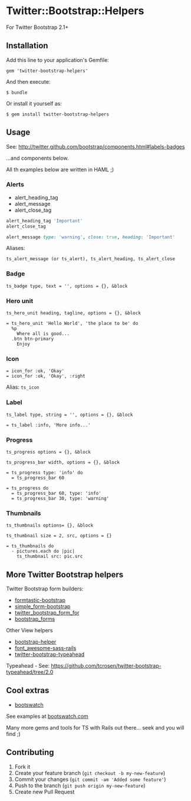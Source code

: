# Twitter::Bootstrap::Helpers

For Twitter Bootstrap 2.1+

## Installation

Add this line to your application's Gemfile:

    gem 'twitter-bootstrap-helpers'

And then execute:

    $ bundle

Or install it yourself as:

    $ gem install twitter-bootstrap-helpers

## Usage

See: http://twitter.github.com/bootstrap/components.html#labels-badges

...and components below.

All th examples below are written in HAML ;)

### Alerts

* alert_heading_tag
* alert_message
* alert_close_tag

```ruby
alert_heading_tag 'Important'
alert_close_tag

alert_message type: 'warning', close: true, heading: 'Important'
```

Aliases:

`ts_alert_message (or ts_alert), ts_alert_heading, ts_alert_close`

### Badge

`ts_badge type, text = '', options = {}, &block`

### Hero unit

`ts_hero_unit heading, tagline, options = {}, &block`

```haml
= ts_hero_unit 'Hello World', 'the place to be' do
  %p
    Where all is good...
  .btn btn-primary
    Enjoy
```

### Icon

```haml
= icon_for :ok, 'Okay'
= icon_for :ok, 'Okay', :right
```

Alias: `ts_icon`

### Label

`ts_label type, string = '', options = {}, &block`

```haml
= ts_label :info, 'More info...'
```

### Progress

`ts_progress options = {}, &block`

`ts_progress_bar width, options = {}, &block`

```haml
= ts_progress type: 'info' do
  = ts_progress_bar 60

= ts_progress do
  = ts_progress_bar 60, type: 'info'
  = ts_progress_bar 30, type: 'warning'
```

### Thumbnails

`ts_thumbnails options= {}, &block`

`ts_thumbnail size = 2, src, options = {}`

```haml
= ts_thumbnails do
  - pictures.each do |pic|
    ts_thumbnail src: pic.src
```

## More Twitter Bootstrap helpers

Twitter Bootstrap form builders:

* [formtastic-bootstrap](https://github.com/mjbellantoni/formtastic-bootstrap)
* [simple_form-bootstrap](git://github.com/rafaelfranca/simple_form-bootstrap.git)
* [twitter_bootstrap_form_for](https://github.com/stouset/twitter_bootstrap_form_for)
* [bootstrap_forms](https://github.com/sethvargo/bootstrap_forms)

Other View helpers

* [bootstrap-helper](https://github.com/xdite/bootstrap-helper)
* [font_awesome-sass-rails](https://github.com/kristianmandrup/font_awesome-sass-rails)
* [twitter-bootstrap-typeahead](https://github.com/tcrosen/twitter-bootstrap-typeahead)

Typeahead - See: https://github.com/tcrosen/twitter-bootstrap-typeahead/tree/2.0

## Cool extras

* [bootswatch](https://github.com/thomaspark/bootswatch)

See examples at [bootswatch.com](http://bootswatch.com/)

Many more gems and tools for TS with Rails out there... seek and you will find ;)

## Contributing

1. Fork it
2. Create your feature branch (`git checkout -b my-new-feature`)
3. Commit your changes (`git commit -am 'Added some feature'`)
4. Push to the branch (`git push origin my-new-feature`)
5. Create new Pull Request
